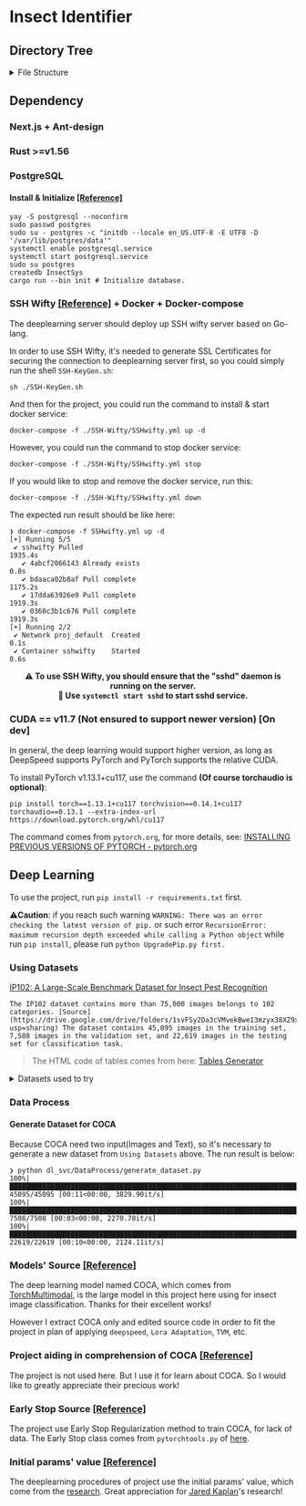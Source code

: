 # Insect Identifier

## Directory Tree
<details><summary>File Structure</summary>
<pre>
<code>Insect-Identifier
├── Cargo.lock
├── Cargo.toml
├── dl_svc
│   ├── COCA
│   │   ├── coca_model.py
│   │   ├── coca_vit_custom.py
│   │   ├── multimodal_decoder.py
│   │   └── text_decoder.py
│   ├── config.py
│   ├── DataProcess
│   │   ├── datasetloader.py
│   │   ├── generate_dataset.py
│   │   └── text_processor.py
│   ├── ds_cfg.json
│   ├── Encoder
│   │   └── vision_transformer.py
│   ├── Layers
│   │   ├── attention_pooler.py
│   │   ├── mlp.py
│   │   ├── multi_head_attention.py
│   │   ├── normalizations.py
│   │   ├── patch_embedding.py
│   │   └── transformer.py
│   ├── Loss
│   │   └── contrastive_loss_with_temperature.py
│   ├── Masking
│   │   └── random_masking.py
│   ├── procedures
│   │   ├── compile_model.py
│   │   ├── infer_et_test.py
│   │   ├── prune_model.py
│   │   └── train.py
│   └── Utils
│       ├── attention.py
│       ├── common.py
│       ├── distributed.py
│       ├── early_stop.py
│       └── file_io.py
├── front_end
│   ├── app
│   │   ├── Componets
│   │   │   ├── Buttons
│   │   │   │   ├── SignInButton.tsx
│   │   │   │   ├── SignOutButton.tsx
│   │   │   │   └── SignUpButton.tsx
│   │   │   ├── FileManage.tsx
│   │   │   ├── NavBar.tsx
│   │   │   ├── ResultPagePanel.tsx
│   │   │   └── UploadImage.tsx
│   │   ├── favicon.ico
│   │   ├── globals.css
│   │   ├── layout.tsx
│   │   ├── page.module.css
│   │   ├── Pages
│   │   │   ├── ContentPanel.tsx
│   │   │   └── SubPages
│   │   │       ├── commands.json
│   │   │       ├── Commands.tsx
│   │   │       ├── Common.tsx
│   │   │       ├── FeedbackManage.tsx
│   │   │       ├── LabelData.tsx
│   │   │       ├── ModelManage.tsx
│   │   │       ├── UserInfo.tsx
│   │   │       ├── UserManage.tsx
│   │   │       └── WebSSH.tsx
│   │   ├── page.tsx
│   │   ├── Types.ts
│   │   └── Utils.tsx
│   ├── next.config.mjs
│   ├── next-env.d.ts
│   ├── package.json
│   ├── package-lock.json
│   ├── public
│   │   ├── next.svg
│   │   └── vercel.svg
│   ├── README.md
│   └── tsconfig.json
├── GraduationDesign.ipynb
├── manager.py
├── README.md
├── requirements.txt
├── src
│   ├── authenticator.rs
│   ├── config.rs
│   ├── daemon.rs
│   ├── dl_svc.rs
│   ├── doc_database.rs
│   ├── feedback.rs
│   ├── init_proj
│   │   └── init.rs
│   ├── io_agent.rs
│   ├── main.rs
│   ├── model_manager.rs
│   ├── ssh_socket
│   │   ├── client.rs
│   │   └── server.rs
│   └── user_manager.rs
├── SSH-Wifty
│   ├── cert
│   │   ├── cert.key
│   │   └── cert.pem
│   ├── SSH-KeyGen.sh
│   ├── sshwifty
│   │   ├── sshwifty.conf.json
│   │   └── sshwifty.conf.json.example
│   └── SSHwifty.yml
└── UpgradePip.py

23 directories, 85 files</code>
</pre>
</details>

## Dependency

### Next.js + Ant-design

### Rust >=v1.56

### PostgreSQL

#### Install & Initialize [[Reference]](https://blog.csdn.net/Mculover666/article/details/124049857)
```shell
yay -S postgresql --noconfirm
sudo passwd postgres
sudo su - postgres -c "initdb --locale en_US.UTF-8 -E UTF8 -D '/var/lib/postgres/data'"
systemctl enable postgresql.service
systemctl start postgresql.service
sudo su postgres
createdb InsectSys
cargo run --bin init # Initialize database.
```

### SSH Wifty [[Reference]](https://github.com/nirui/sshwifty) + Docker + Docker-compose

The deeplearning server should deploy up SSH wifty server based on Go-lang.

In order to use SSH Wifty, it's needed to generate SSL Certificates for securing the connection to deeplearning server first, so you could simply run the shell `SSH-KeyGen.sh`:
```shell
sh ./SSH-KeyGen.sh
```

And then for the project, you could run the command to install & start docker service:
```shell
docker-compose -f ./SSH-Wifty/SSHwifty.yml up -d
```
However, you could run the command to stop docker service:
```shell
docker-compose -f ./SSH-Wifty/SSHwifty.yml stop
```
If you would like to stop and remove the docker service, run this:
```shell
docker-compose -f ./SSH-Wifty/SSHwifty.yml down
```

The expected run result should be like here:
```shell
❯ docker-compose -f SSHwifty.yml up -d
[+] Running 5/5
 ✔ sshwifty Pulled                                                                                                                    1935.4s
   ✔ 4abcf2066143 Already exists                                                                                                         0.0s
   ✔ bdaaca02b8af Pull complete                                                                                                       1175.2s
   ✔ 17dda63926e9 Pull complete                                                                                                       1919.3s
   ✔ 0360c3b1c676 Pull complete                                                                                                       1919.3s
[+] Running 2/2
 ✔ Network proj_default  Created                                                                                                         0.1s
 ✔ Container sshwifty    Started                                                                                                         0.6s
```

<center><strong>⚠️ To use SSH Wifty, you should ensure that the "sshd" daemon is running on the server. <br />📄 Use <code>systemctl start sshd</code> to start sshd service.</strong></center>

### CUDA == v11.7 (Not ensured to support newer version) **[On dev]**

In general, the deep learning would support higher version, as long as DeepSpeed supports PyTorch and PyTorch supports the relative CUDA.

To install PyTorch v1.13.1+cu117, use the command **(Of course torchaudio is optional)**:
```shell
pip install torch==1.13.1+cu117 torchvision==0.14.1+cu117 torchaudio==0.13.1 --extra-index-url https://download.pytorch.org/whl/cu117
```

The command comes from `pytorch.org`, for more details, see: [INSTALLING PREVIOUS VERSIONS OF PYTORCH - pytorch.org](https://pytorch.org/get-started/previous-versions/)


## Deep Learning

To use the project, run `pip install -r requirements.txt` first.

⚠️**Caution**: if you reach such warning `WARNING: There was an error checking the latest version of pip.` or such error `RecursionError: maximum recursion depth exceeded while calling a Python object` while run `pip install`, please run `python UpgradePip.py first.`

### Using Datasets

[IP102: A Large-Scale Benchmark Dataset for Insect Pest Recognition](https://github.com/xpwu95/IP102?tab=readme-ov-file)

    The IP102 dataset contains more than 75,000 images belongs to 102 categories. [Source](https://drive.google.com/drive/folders/1svFSy2Da3cVMvekBwe13mzyx38XZ9xWo?usp=sharing) The dataset contains 45,095 images in the training set, 7,508 images in the validation set, and 22,619 images in the testing set for classification task.

> The HTML code of tables comes from here: [Tables Generator](https://www.tablesgenerator.com/html_tables)

<details>
<summary> Datasets used to try </summary>
    <div>
        <a href="https://www.kaggle.com/discussions/general/164015">Data Set of 120 Insect Species for Classification projects - kaggle</a>
        <p>It has 291 species of Insects using 63,364 images from the Natural History Museum London. <a href="https://zenodo.org/record/3549369#.XvI_jMfVLIU">[Source]</a></p>
    </div>
    <div>
        <a href="https://figshare.com/articles/dataset/Soybean_Crop_Insect_Raw_Image_Dataset_V1_with_bounding_boxes/13077221/4">InsectBase: Soybean Crop Insect Raw Image Dataset_V1 with Bounding boxes for Classification and Localization</a>
        <p>The dataset contains 4 catecories: Eocanthecona Bug, Tobacco Caterpillar, Red Hairy Catterpillar, Larva Spodoptera. It's a total of 3824 images.</p>
    </div>
    <div>
        <a href="https://www.kaggle.com/datasets/vencerlanz09/insect-village-synthetic-dataset?resource=download-directory&select=Insect+Classes">Insect Village Synthetic Dataset - kaggle</a>
        <p>The project use the dataset's folder `Insect Classes`, contains 1000 synthetic images for each insect class(10 categories and 10000 images in total).</p>
    </div>
    <div>
        <a href="https://www.kaggle.com/datasets/tarundalal/dangerous-insects-dataset">Dangerous Farm Insects Dataset - kaggle</a>
        <p>This dataset contains 15 classes that are regarded as the dangerous and harmful insects(Images total in 1578).</p>
    </div>
    <div>
        <a href="https://zenodo.org/records/8325384">Insect Detect - insect classification dataset v2</a>
        <p>The dataset contains 27 classes and 21000 images in total.</p>
    </div>
    <details>
        <summary>Count of each class in Insect Detect - insect classification dataset v2</summary>
        <style type="text/css">
        .tg  {border-collapse:collapse;border-spacing:0;}
        .tg td{border-color:black;border-style:solid;border-width:1px;font-family:Arial, sans-serif;font-size:14px;
        overflow:hidden;padding:10px 5px;word-break:normal;}
        .tg th{border-color:black;border-style:solid;border-width:1px;font-family:Arial, sans-serif;font-size:14px;
        font-weight:normal;overflow:hidden;padding:10px 5px;word-break:normal;}
        .tg .tg-baqh{text-align:center;vertical-align:top}
        .tg .tg-0lax{text-align:left;vertical-align:top}
        </style>
        <table class="tg">
        <thead>
        <tr>
            <th class="tg-baqh">Class</th>
            <th class="tg-baqh">Description</th>
            <th class="tg-baqh">Image Count</th>
        </tr>
        </thead>
        <tbody>
        <tr>
            <td class="tg-baqh">ant</td>
            <td class="tg-0lax">Formicidae</td>
            <td class="tg-baqh">1097</td>
        </tr>
        <tr>
            <td class="tg-baqh">bee</td>
            <td class="tg-0lax">Anthophila excluding Apis mellifera and Bombus sp.</td>
            <td class="tg-baqh">1061</td>
        </tr>
        <tr>
            <td class="tg-baqh">bee_apis</td>
            <td class="tg-0lax">Apis mellifera</td>
            <td class="tg-baqh">294</td>
        </tr>
        <tr>
            <td class="tg-baqh">bee_bombus</td>
            <td class="tg-0lax">Bombus sp.</td>
            <td class="tg-baqh">1262</td>
        </tr>
        <tr>
            <td class="tg-baqh">beetle</td>
            <td class="tg-0lax">Coleoptera excluding Coccinellidae and some Oedemeridae</td>
            <td class="tg-baqh">520</td>
        </tr>
        <tr>
            <td class="tg-baqh">beetle_cocci</td>
            <td class="tg-0lax">Coccinellidae</td>
            <td class="tg-baqh">776</td>
        </tr>
        <tr>
            <td class="tg-baqh">beetle_oedem</td>
            <td class="tg-0lax">Visually distinct Oedemeridae</td>
            <td class="tg-baqh">199</td>
        </tr>
        <tr>
            <td class="tg-baqh">bug</td>
            <td class="tg-0lax">Heteroptera excluding Graphosoma italicum</td>
            <td class="tg-baqh">390</td>
        </tr>
        <tr>
            <td class="tg-baqh">bug_grapho</td>
            <td class="tg-0lax">Graphosoma italicum</td>
            <td class="tg-baqh">185</td>
        </tr>
        <tr>
            <td class="tg-baqh">fly</td>
            <td class="tg-0lax">Brachycera excluding Empididae, Sarcophagidae, Syrphidae and small Brachycera</td>
            <td class="tg-baqh">1717</td>
        </tr>
        <tr>
            <td class="tg-baqh">fly_empi</td>
            <td class="tg-0lax">Empididae</td>
            <td class="tg-baqh">177</td>
        </tr>
        <tr>
            <td class="tg-baqh">fly_sarco</td>
            <td class="tg-0lax">Visually distinct Sarcophagidae</td>
            <td class="tg-baqh">319</td>
        </tr>
        <tr>
            <td class="tg-baqh">fly_small</td>
            <td class="tg-0lax">Small Brachycera</td>
            <td class="tg-baqh">1662</td>
        </tr>
        <tr>
            <td class="tg-baqh">hfly_episyr</td>
            <td class="tg-0lax">Hoverfly Episyrphus balteatus</td>
            <td class="tg-baqh">2518</td>
        </tr>
        <tr>
            <td class="tg-baqh">hfly_eristal</td>
            <td class="tg-0lax">Hoverfly Eristalis sp., mainly Eristalis tenax</td>
            <td class="tg-baqh">1954</td>
        </tr>
        <tr>
            <td class="tg-baqh">hfly_eupeo</td>
            <td class="tg-0lax">Mainly hoverfly Eupeodes corollae and Scaeva pyrastri</td>
            <td class="tg-baqh">1358</td>
        </tr>
        <tr>
            <td class="tg-baqh">hfly_myathr</td>
            <td class="tg-0lax">Hoverfly Myathropa florea</td>
            <td class="tg-baqh">593</td>
        </tr>
        <tr>
            <td class="tg-baqh">hfly_sphaero</td>
            <td class="tg-0lax">Hoverfly Sphaerophoria sp., mainly Sphaerophoria scripta</td>
            <td class="tg-baqh">374</td>
        </tr>
        <tr>
            <td class="tg-baqh">hfly_syrphus</td>
            <td class="tg-0lax">Mainly hoverfly Syrphus sp.</td>
            <td class="tg-baqh">488</td>
        </tr>
        <tr>
            <td class="tg-baqh">lepi</td>
            <td class="tg-0lax">Lepidoptera</td>
            <td class="tg-baqh">228</td>
        </tr>
        <tr>
            <td class="tg-baqh">none_bg</td>
            <td class="tg-0lax">Images with no insect - background (platform)</td>
            <td class="tg-baqh">851</td>
        </tr>
        <tr>
            <td class="tg-baqh">none_bird</td>
            <td class="tg-0lax">Images with no insect - bird sitting on platform</td>
            <td class="tg-baqh">67</td>
        </tr>
        <tr>
            <td class="tg-baqh">none_dirt</td>
            <td class="tg-0lax">Images with no insect - leaves and other plant material, bird droppings</td>
            <td class="tg-baqh">838</td>
        </tr>
        <tr>
            <td class="tg-baqh">none_shadow</td>
            <td class="tg-0lax">Images with no insect - shadows of insects or surrounding plants</td>
            <td class="tg-baqh">647</td>
        </tr>
        <tr>
            <td class="tg-baqh">other</td>
            <td class="tg-0lax">Other Arthropods, including various Hymenoptera and Symphyta, Diptera, Orthoptera, <br>Auchenorrhyncha, Neuroptera, Araneae</td>
            <td class="tg-baqh">790</td>
        </tr>
        <tr>
            <td class="tg-baqh">scorpionfly</td>
            <td class="tg-0lax">Panorpa sp.</td>
            <td class="tg-baqh">120</td>
        </tr>
        <tr>
            <td class="tg-baqh">wasp</td>
            <td class="tg-0lax">Mainly Vespula sp. and Polistes dominula</td>
            <td class="tg-baqh">515</td>
        </tr>
        </tbody>
        </table>
    </details>
</details>

### Data Process

#### Generate Dataset for COCA

Because COCA need two input(Images and Text), so it's necessary to generate a new dataset from `Using Datasets` above. The run result is below:

```shell
❯ python dl_svc/DataProcess/generate_dataset.py
100%|██████████████████████████████████████████████████████████████████████████████████| 45095/45095 [00:11<00:00, 3829.90it/s]
100%|████████████████████████████████████████████████████████████████████████████████████| 7508/7508 [00:03<00:00, 2270.78it/s]
100%|██████████████████████████████████████████████████████████████████████████████████| 22619/22619 [00:10<00:00, 2124.11it/s]

```

### Models' Source [[Reference]](https://github.com/facebookresearch/multimodal)

The deep learning model named COCA, which comes from [TorchMultimodal](https://github.com/facebookresearch/multimodal), is the large model in this project here using for insect image classification. Thanks for their excellent works!

However I extract COCA only and edited source code in order to fit the project in plan of applying `deepspeed`, `Lora Adaptation`, `TVM`, etc.

### Project aiding in comprehension of COCA [[Reference]](https://github.com/lucidrains/CoCa-pytorch)

The project is not used here. But I use it for learn about COCA. So I would like to greatly appreciate their precious work!

### Early Stop Source [[Reference]](https://github.com/Bjarten/early-stopping-pytorch)

The project use Early Stop Regularization method to train COCA, for lack of data. The Early Stop class comes from `pytorchtools.py` of [here](https://github.com/Bjarten/early-stopping-pytorch).

### Initial params' value [[Reference]](https://arxiv.org/abs/2001.08361)

The deeplearning procedures of project use the initial params' value, which come from the [research](https://arxiv.org/abs/2001.08361). Great appreciation for [Jared Kaplan](https://sites.krieger.jhu.edu/jared-kaplan/)'s research!